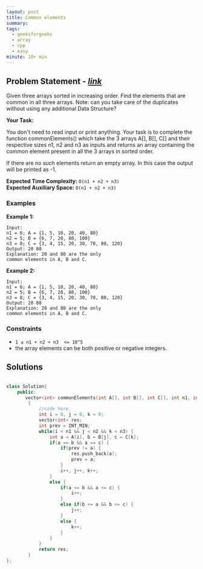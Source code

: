 ```yaml
---
layout: post
title: Common elements
summary:
tags:
  - geeksforgeeks
  - array
  - cpp
  - easy
minute: 10+ min
---
```


## Problem Statement - [_link_](https://practice.geeksforgeeks.org/problems/common-elements1132/1)

Given three arrays sorted in increasing order. Find the elements that are common in all three arrays.
Note: can you take care of the duplicates without using any additional Data Structure?

**Your Task:**

You don't need to read input or print anything. Your task is to complete the function commonElements() which take the 3 arrays A[], B[], C[] and their respective sizes n1, n2 and n3 as inputs and returns an array containing the common element present in all the 3 arrays in sorted order.

If there are no such elements return an empty array. In this case the output will be printed as -1.

**Expected Time Complexity:** `O(n1 + n2 + n3)`  
**Expected Auxiliary Space:** `O(n1 + n2 + n3)`

### Examples

**Example 1:**

```
Input:
n1 = 6; A = {1, 5, 10, 20, 40, 80}
n2 = 5; B = {6, 7, 20, 80, 100}
n3 = 8; C = {3, 4, 15, 20, 30, 70, 80, 120}
Output: 20 80
Explanation: 20 and 80 are the only
common elements in A, B and C.
```

**Example 2:**

```
Input:
n1 = 6; A = {1, 5, 10, 20, 40, 80}
n2 = 5; B = {6, 7, 20, 80, 100}
n3 = 8; C = {3, 4, 15, 20, 30, 70, 80, 120}
Output: 20 80
Explanation: 20 and 80 are the only
common elements in A, B and C.
```

### Constraints

- `1 ≤ n1 + n2 + n3  <= 10^5`
- the array elements can be both positive or negative integers.

## Solutions

```cpp

class Solution{
    public:
       vector<int> commonElements(int A[], int B[], int C[], int n1, int n2, int n3)
        {
            //code here.
            int i = 0, j = 0, k = 0;
            vector<int> res;
            int prev = INT_MIN;
            while(i < n1 && j < n2 && k < n3) {
                int a = A[i], b = B[j], c = C[k];
                if(a == b && a == c) {
                    if(prev != a) {
                        res.push_back(a);
                        prev = a;
                    }
                    i++, j++, k++;
                }
                else {
                    if(a <= b && a <= c) {
                        i++;
                    }
                    else if(b <= a && b <= c) {
                        j++;
                    }
                    else {
                        k++;
                    }
                }
            }
            return res;
        }
};

```
